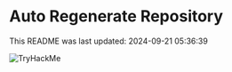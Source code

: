 # Auto Regenerate Repository

This README was last updated: 2024-09-21 05:36:39

 ![TryHackMe](https://tryhackme.com/badge/533634)
